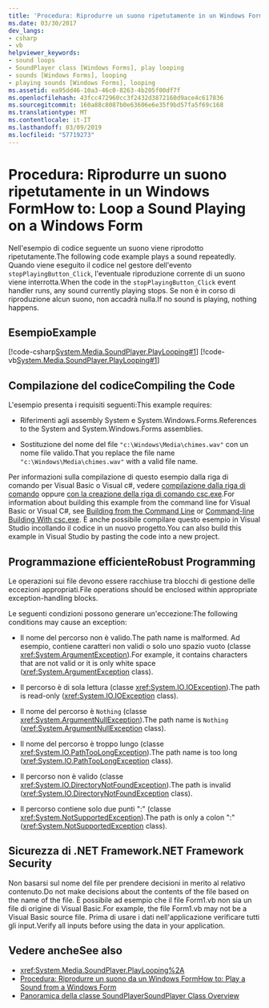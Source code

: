 ```yaml
---
title: 'Procedura: Riprodurre un suono ripetutamente in un Windows Form'
ms.date: 03/30/2017
dev_langs:
- csharp
- vb
helpviewer_keywords:
- sound loops
- SoundPlayer class [Windows Forms], play looping
- sounds [Windows Forms], looping
- playing sounds [Windows Forms], looping
ms.assetid: ea95dd46-10a3-46c0-8263-4b205f00df7f
ms.openlocfilehash: 43fcc472960cc3f2432d3872160d9ace4c617836
ms.sourcegitcommit: 160a88c8087b0e63606e6e35f9bd57fa5f69c168
ms.translationtype: MT
ms.contentlocale: it-IT
ms.lasthandoff: 03/09/2019
ms.locfileid: "57719273"
---
```

# <a name="how-to-loop-a-sound-playing-on-a-windows-form"></a><span data-ttu-id="f1061-102">Procedura: Riprodurre un suono ripetutamente in un Windows Form</span><span class="sxs-lookup"><span data-stu-id="f1061-102">How to: Loop a Sound Playing on a Windows Form</span></span>
<span data-ttu-id="f1061-103">Nell'esempio di codice seguente un suono viene riprodotto ripetutamente.</span><span class="sxs-lookup"><span data-stu-id="f1061-103">The following code example plays a sound repeatedly.</span></span> <span data-ttu-id="f1061-104">Quando viene eseguito il codice nel gestore dell'evento `stopPlayingButton_Click`, l'eventuale riproduzione corrente di un suono viene interrotta.</span><span class="sxs-lookup"><span data-stu-id="f1061-104">When the code in the `stopPlayingButton_Click` event handler runs, any sound currently playing stops.</span></span> <span data-ttu-id="f1061-105">Se non è in corso di riproduzione alcun suono, non accadrà nulla.</span><span class="sxs-lookup"><span data-stu-id="f1061-105">If no sound is playing, nothing happens.</span></span>  
  
## <a name="example"></a><span data-ttu-id="f1061-106">Esempio</span><span class="sxs-lookup"><span data-stu-id="f1061-106">Example</span></span>  
 [!code-csharp[System.Media.SoundPlayer.PlayLooping#1](~/samples/snippets/csharp/VS_Snippets_Winforms/System.Media.SoundPlayer.PlayLooping/CS/Form1.cs#1)]
 [!code-vb[System.Media.SoundPlayer.PlayLooping#1](~/samples/snippets/visualbasic/VS_Snippets_Winforms/System.Media.SoundPlayer.PlayLooping/VB/Form1.vb#1)]  
  
## <a name="compiling-the-code"></a><span data-ttu-id="f1061-107">Compilazione del codice</span><span class="sxs-lookup"><span data-stu-id="f1061-107">Compiling the Code</span></span>  
 <span data-ttu-id="f1061-108">L'esempio presenta i requisiti seguenti:</span><span class="sxs-lookup"><span data-stu-id="f1061-108">This example requires:</span></span>  
  
-   <span data-ttu-id="f1061-109">Riferimenti agli assembly System e System.Windows.Forms.</span><span class="sxs-lookup"><span data-stu-id="f1061-109">References to the System and System.Windows.Forms assemblies.</span></span>  
  
-   <span data-ttu-id="f1061-110">Sostituzione del nome del file `"c:\Windows\Media\chimes.wav"` con un nome file valido.</span><span class="sxs-lookup"><span data-stu-id="f1061-110">That you replace the file name `"c:\Windows\Media\chimes.wav"` with a valid file name.</span></span>  
  
 <span data-ttu-id="f1061-111">Per informazioni sulla compilazione di questo esempio dalla riga di comando per Visual Basic o Visual c#, vedere [compilazione dalla riga di comando](../../../visual-basic/reference/command-line-compiler/building-from-the-command-line.md) oppure [con la creazione della riga di comando csc.exe](../../../csharp/language-reference/compiler-options/command-line-building-with-csc-exe.md).</span><span class="sxs-lookup"><span data-stu-id="f1061-111">For information about building this example from the command line for Visual Basic or Visual C#, see [Building from the Command Line](../../../visual-basic/reference/command-line-compiler/building-from-the-command-line.md) or [Command-line Building With csc.exe](../../../csharp/language-reference/compiler-options/command-line-building-with-csc-exe.md).</span></span> <span data-ttu-id="f1061-112">È anche possibile compilare questo esempio in Visual Studio incollando il codice in un nuovo progetto.</span><span class="sxs-lookup"><span data-stu-id="f1061-112">You can also build this example in Visual Studio by pasting the code into a new project.</span></span>  
  
## <a name="robust-programming"></a><span data-ttu-id="f1061-113">Programmazione efficiente</span><span class="sxs-lookup"><span data-stu-id="f1061-113">Robust Programming</span></span>  
 <span data-ttu-id="f1061-114">Le operazioni sui file devono essere racchiuse tra blocchi di gestione delle eccezioni appropriati.</span><span class="sxs-lookup"><span data-stu-id="f1061-114">File operations should be enclosed within appropriate exception-handling blocks.</span></span>  
  
 <span data-ttu-id="f1061-115">Le seguenti condizioni possono generare un'eccezione:</span><span class="sxs-lookup"><span data-stu-id="f1061-115">The following conditions may cause an exception:</span></span>  
  
-   <span data-ttu-id="f1061-116">Il nome del percorso non è valido.</span><span class="sxs-lookup"><span data-stu-id="f1061-116">The path name is malformed.</span></span> <span data-ttu-id="f1061-117">Ad esempio, contiene caratteri non validi o solo uno spazio vuoto (classe <xref:System.ArgumentException>).</span><span class="sxs-lookup"><span data-stu-id="f1061-117">For example, it contains characters that are not valid or it is only white space (<xref:System.ArgumentException> class).</span></span>  
  
-   <span data-ttu-id="f1061-118">Il percorso è di sola lettura (classe <xref:System.IO.IOException>).</span><span class="sxs-lookup"><span data-stu-id="f1061-118">The path is read-only (<xref:System.IO.IOException> class).</span></span>  
  
-   <span data-ttu-id="f1061-119">Il nome del percorso è `Nothing` (classe <xref:System.ArgumentNullException>).</span><span class="sxs-lookup"><span data-stu-id="f1061-119">The path name is `Nothing` (<xref:System.ArgumentNullException> class).</span></span>  
  
-   <span data-ttu-id="f1061-120">Il nome del percorso è troppo lungo (classe <xref:System.IO.PathTooLongException>).</span><span class="sxs-lookup"><span data-stu-id="f1061-120">The path name is too long (<xref:System.IO.PathTooLongException> class).</span></span>  
  
-   <span data-ttu-id="f1061-121">Il percorso non è valido (classe <xref:System.IO.DirectoryNotFoundException>).</span><span class="sxs-lookup"><span data-stu-id="f1061-121">The path is invalid (<xref:System.IO.DirectoryNotFoundException> class).</span></span>  
  
-   <span data-ttu-id="f1061-122">Il percorso contiene solo due punti ":" (classe <xref:System.NotSupportedException>).</span><span class="sxs-lookup"><span data-stu-id="f1061-122">The path is only a colon ":" (<xref:System.NotSupportedException> class).</span></span>  
  
## <a name="net-framework-security"></a><span data-ttu-id="f1061-123">Sicurezza di .NET Framework</span><span class="sxs-lookup"><span data-stu-id="f1061-123">.NET Framework Security</span></span>  
 <span data-ttu-id="f1061-124">Non basarsi sul nome del file per prendere decisioni in merito al relativo contenuto.</span><span class="sxs-lookup"><span data-stu-id="f1061-124">Do not make decisions about the contents of the file based on the name of the file.</span></span> <span data-ttu-id="f1061-125">È possibile ad esempio che il file Form1.vb non sia un file di origine di Visual Basic.</span><span class="sxs-lookup"><span data-stu-id="f1061-125">For example, the file Form1.vb may not be a Visual Basic source file.</span></span> <span data-ttu-id="f1061-126">Prima di usare i dati nell'applicazione verificare tutti gli input.</span><span class="sxs-lookup"><span data-stu-id="f1061-126">Verify all inputs before using the data in your application.</span></span>  
  
## <a name="see-also"></a><span data-ttu-id="f1061-127">Vedere anche</span><span class="sxs-lookup"><span data-stu-id="f1061-127">See also</span></span>
- <xref:System.Media.SoundPlayer.PlayLooping%2A>
- [<span data-ttu-id="f1061-128">Procedura: Riprodurre un suono da un Windows Form</span><span class="sxs-lookup"><span data-stu-id="f1061-128">How to: Play a Sound from a Windows Form</span></span>](how-to-play-a-sound-from-a-windows-form.md)
- [<span data-ttu-id="f1061-129">Panoramica della classe SoundPlayer</span><span class="sxs-lookup"><span data-stu-id="f1061-129">SoundPlayer Class Overview</span></span>](soundplayer-class-overview.md)
